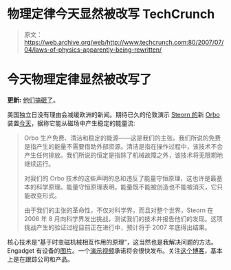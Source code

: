 # 物理定律今天显然被改写 TechCrunch

> 原文：<https://web.archive.org/web/http://www.techcrunch.com:80/2007/07/04/laws-of-physics-apparently-being-rewritten/>

# 今天物理定律显然被改写了

**更新:** [他们搞砸了](https://web.archive.org/web/20221206190913/http://www.beta.techcrunch.com/2007/07/06/steorn-now-has-zero-credibility-too-hot-today-for-free-energy-come-back-later/)。

美国独立日没有理由会减缓欧洲的新闻。期待已久的伦敦演示 [Steorn 的](https://web.archive.org/web/20221206190913/http://www.crunchbase.com/company/steorn)新 [Orbo](https://web.archive.org/web/20221206190913/http://www.steorn.com/orbo/claim/) 装置[今天](https://web.archive.org/web/20221206190913/http://www.steorn.com/news/releases/?id=1001)，据称它能从磁场中产生稳定的能量流:

> Orbo 生产免费、清洁和稳定的能源——这是我们的主张。我们所说的免费是指产生的能量不需要借助外部资源。清洁是指在操作过程中，该技术不会产生任何排放。我们所说的恒定是指除了机械故障之外，该技术将无限期地继续运行。
> 
> 对我们的 Orbo 技术的这些声明的总和违反了能量守恒原理，这也许是最基本的科学原理。能量守恒原理表明，能量既不能被创造也不能被消灭，它只能改变形式。
> 
> 由于我们的主张的革命性，不仅对科学界，而且对整个世界，Steorn 在 2006 年 8 月向科学界发出挑战，测试我们的技术并报告他们的发现。这项挑战产生的验证过程目前正在进行中，预计将于 2007 年底得出结果。

核心技术是“基于时变磁机械相互作用的原理”，这当然也是我解决问题的方法。Engadget 有设备的[图片](https://web.archive.org/web/20221206190913/http://www.engadget.com/2007/07/04/steorns-orbo-free-energy-machine-demonstrated-tomorrow/)。一个[演示视频](https://web.archive.org/web/20221206190913/http://www.steorn.com/orbo/demo/)承诺将会很快发布。关注[这个博客](https://web.archive.org/web/20221206190913/http://freeenergytracker.blogspot.com/2007/07/steorn-over-unity-today-at-6.html)，基本上是在跟踪公司和产品。